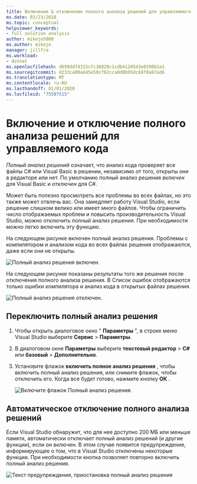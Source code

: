 ```yaml
---
title: Включение & отключение полного анализа решений для управляемого кода
ms.date: 03/23/2018
ms.topic: conceptual
helpviewer_keywords:
- full solution analysis
author: mikejo5000
ms.author: mikejo
manager: jillfra
ms.workload:
- dotnet
ms.openlocfilehash: d699dd74315cfc36820c1cdb4120543e0290b1a1
ms.sourcegitcommit: d233ca00ad45e50cf62cca0d0b95dc69f0a87ad6
ms.translationtype: MT
ms.contentlocale: ru-RU
ms.lasthandoff: 01/01/2020
ms.locfileid: "75587515"
---
```

# <a name="how-to-enable-and-disable-full-solution-analysis-for-managed-code"></a>Включение и отключение полного анализа решений для управляемого кода

*Полный анализ решений* означает, что анализ кода проверяет все файлы C# или Visual Basic в решении, независимо от того, открыты они в редакторе или нет. По умолчанию полный анализ решения *включен* для Visual Basic и *отключен* для C#.

Может быть полезно просмотреть все проблемы во всех файлах, но это также может отвлечь вас. Она замедляет работу Visual Studio, если решение слишком велико или имеет много файлов. Чтобы ограничить число отображаемых проблем и повысить производительность Visual Studio, можно отключить полный анализ решения. При необходимости можно легко включить эту функцию.

На следующем рисунке включен полный анализ решения. Проблемы с компилятором и анализом кода во всех файлах решения отображаются, даже если они не открыты.

![Полный анализ решения включен.](../code-quality/media/fsa_enabled.png)

На следующем рисунке показаны результаты того же решения после отключения полного анализа решения. В Список ошибок отображаются только ошибки компилятора и анализ кода в открытых файлах решения.

![Полный анализ решения отключен.](../code-quality/media/fsa_disabled.png)

## <a name="toggle-full-solution-analysis"></a>Переключить полный анализ решения

1. Чтобы открыть диалоговое окно " **Параметры** ", в строке меню Visual Studio выберите **Сервис** > **Параметры**.

1. В диалоговом окне **Параметры** выберите **текстовый редактор** > **C#** или **базовый** > **Дополнительно**.

1. Установите флажок **включить полное анализ решения** , чтобы включить полный анализ решения, или снимите флажок, чтобы отключить его. Когда все будет готово, нажмите кнопку **ОК** .

   ![Включите флажок Полный анализ решения.](../code-quality/media/options-enable-full-solution-analysis.png)

## <a name="automatically-disable-full-solution-analysis"></a>Автоматическое отключение полного анализа решений

Если Visual Studio обнаружит, что для нее доступно 200 МБ или меньше памяти, автоматически отключает полный анализ решений (и другие функции), если он включен. В этом случае появится предупреждение, информирующее о том, что в Visual Studio отключены некоторые функции. При необходимости кнопка позволяет повторно включить полный анализ решения.

![Текст предупреждения, приостановка полный анализ решения](../code-quality/media/fsa_alert.png)
